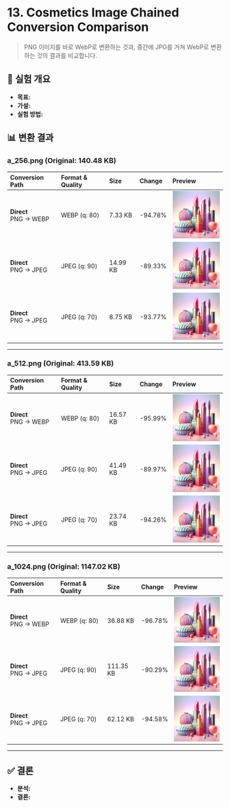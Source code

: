 # 13. Cosmetics Image Chained Conversion Comparison

> PNG 이미지를 바로 WebP로 변환하는 것과, 중간에 JPG를 거쳐 WebP로 변환하는 것의 결과를 비교합니다.

## 🔬 실험 개요

- **목표:**
- **가설:**
- **실험 방법:**

## 📊 변환 결과

<!-- RESULT_TABLE_START -->
### a_256.png (Original: 140.48 KB)

| Conversion Path | Format & Quality | Size | Change | Preview |
|:---|:---|:---|:---|:---|
| **Direct**<br>PNG -> WEBP | WEBP (q: 80) | 7.33 KB | -94.78% | <a href="./image/a_256-webp-q80-direct.webp"><img src="./image/a_256-webp-q80-direct.webp" width="128"></a> |
| **Direct**<br>PNG -> JPEG | JPEG (q: 90) | 14.99 KB | -89.33% | <a href="./image/a_256-jpg-q90.jpeg"><img src="./image/a_256-jpg-q90.jpeg" width="128"></a> |
| **Direct**<br>PNG -> JPEG | JPEG (q: 70) | 8.75 KB | -93.77% | <a href="./image/a_256-jpg-q70.jpeg"><img src="./image/a_256-jpg-q70.jpeg" width="128"></a> |

---

### a_512.png (Original: 413.59 KB)

| Conversion Path | Format & Quality | Size | Change | Preview |
|:---|:---|:---|:---|:---|
| **Direct**<br>PNG -> WEBP | WEBP (q: 80) | 16.57 KB | -95.99% | <a href="./image/a_512-webp-q80-direct.webp"><img src="./image/a_512-webp-q80-direct.webp" width="128"></a> |
| **Direct**<br>PNG -> JPEG | JPEG (q: 90) | 41.49 KB | -89.97% | <a href="./image/a_512-jpg-q90.jpeg"><img src="./image/a_512-jpg-q90.jpeg" width="128"></a> |
| **Direct**<br>PNG -> JPEG | JPEG (q: 70) | 23.74 KB | -94.26% | <a href="./image/a_512-jpg-q70.jpeg"><img src="./image/a_512-jpg-q70.jpeg" width="128"></a> |

---

### a_1024.png (Original: 1147.02 KB)

| Conversion Path | Format & Quality | Size | Change | Preview |
|:---|:---|:---|:---|:---|
| **Direct**<br>PNG -> WEBP | WEBP (q: 80) | 36.88 KB | -96.78% | <a href="./image/a_1024-webp-q80-direct.webp"><img src="./image/a_1024-webp-q80-direct.webp" width="128"></a> |
| **Direct**<br>PNG -> JPEG | JPEG (q: 90) | 111.35 KB | -90.29% | <a href="./image/a_1024-jpg-q90.jpeg"><img src="./image/a_1024-jpg-q90.jpeg" width="128"></a> |
| **Direct**<br>PNG -> JPEG | JPEG (q: 70) | 62.12 KB | -94.58% | <a href="./image/a_1024-jpg-q70.jpeg"><img src="./image/a_1024-jpg-q70.jpeg" width="128"></a> |

---
<!-- RESULT_TABLE_END -->

## ✅ 결론

- **분석:**
- **결론:**
